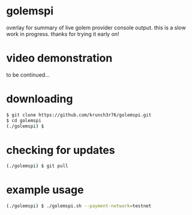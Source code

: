 # golemspi
overlay for summary of live golem provider console output. this is a slow work in progress. thanks for trying it early on!

# video demonstration
to be continued...

# downloading
```bash
$ git clone https://github.com/krunch3r76/golemspi.git
$ cd golemspi
(./golemspi) $
```
# checking for updates
```bash
(./golemspi) $ git pull
```

# example usage
```bash
(./golemspi) $ ./golemspi.sh --payment-network=testnet
```
